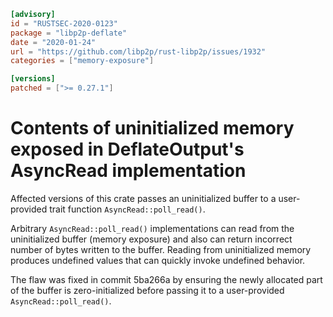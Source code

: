 ```toml
[advisory]
id = "RUSTSEC-2020-0123"
package = "libp2p-deflate"
date = "2020-01-24"
url = "https://github.com/libp2p/rust-libp2p/issues/1932"
categories = ["memory-exposure"]

[versions]
patched = [">= 0.27.1"]
```

# Contents of uninitialized memory exposed in DeflateOutput's AsyncRead implementation

Affected versions of this crate passes an uninitialized buffer to a user-provided trait function `AsyncRead::poll_read()`.

Arbitrary `AsyncRead::poll_read()` implementations can read from the uninitialized buffer (memory exposure) and also can return incorrect number of bytes written to the buffer.
Reading from uninitialized memory produces undefined values that can quickly invoke undefined behavior.

The flaw was fixed in commit 5ba266a by ensuring the newly allocated part of the buffer is zero-initialized before passing it to a user-provided `AsyncRead::poll_read()`.

